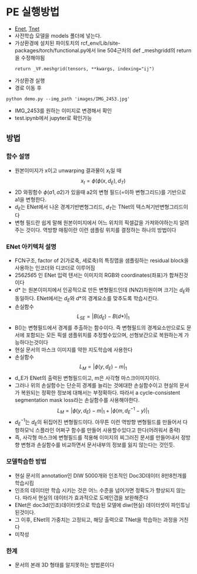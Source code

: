 # PE 실행방법
- [Enet](https://drive.google.com/file/d/1OVHETBHQ5u-1tnci3qd7OcAjas4v1xnl/view?usp=sharing), [Tnet](https://drive.google.com/file/d/1gEp4ecmdvKds2nzk9CaZb_pLvhRoyAsv/view?usp=sharing)
- 사전학습 모델을 models 폴더에 넣는다.
- 가상환경에 설치된 파이토치의 rcf_env/Lib/site-packages/torch/functional.py에서 line 504근처의 def _meshgridd의  return을 수정해야됨
    ```
    return _VF.meshgrid(tensors, **kwargs, indexing="ij")
    ```
- 가상환경 실행
- 경로 이동 후
```
python demo.py --img_path 'images/IMG_2453.jpg'
```
- IMG_2453를 원하는 이미지로 변경해서 확인
- test.ipynb에서 jupyter로 확인가능



## 방법

### 함수 설명
- 원본이미지가 x이고 unwarping 결과물이 $x_t$일 때 $$x_t = \phi(\phi(x,d_E),d_T)$$
- 2D 와핑함수 $\phi(a1,a2)$가 있을때 a2의 변형 필드(=이하 변형그리드)를 기반으로 a1을 변형한다. 
- $d_E$는 ENet에서 나온 경계기반변형그리드, $d_T$는 TNet의 텍스쳐기반변형그리드이다
- 변형 필드란 쉽게 말해 원본이미지에서 어느 위치의 픽셀값을 가져와야하는지 알려주는 것이다. 역방향 매핑이란 이런 샘플링 위치를 결정하는 하나의 방법이다

### ENet 아키텍처 설명
- FCN구조, factor of 2(가로축, 세로축)의 특징맵을 샘플링하는 residual block을 사용하는 인코더와 디코더로 이루어짐
- 256*256*5 인 ENet 입력 텐서는 이미지의 RGB와 coordinates(좌표)가 합쳐진것이다
- d* 는 원본이미지에서 인공적으로 만든 변형필드인데 (N*N*2)차원이며 크기는 $d_E$와 동일하다. ENet에서는 $d_E$와 $d*$의 경계요소를 맞추도록 학습시킨다.
- 손실함수 $$L_{SE} = |B(d_E)-B(d*)|_1$$
- B()는 변형필드에서 경계를 추출하는 함수이다. 즉 변형필드의 경계요소만으로도 문서에 포함되는 모든 픽셀 샘플위치를 추정할수있으며, 선형보간으로 복원하는게 가능하다는것이다
- 현실 문서의 마스크 이미지를 약한 지도학습에 사용한다
- 손실함수 $$L_M=|\phi(y,d_E)-m|_1$$
- d_E가 ENet의 출력된 변형필드이고, m은 사각형 마스크이미지이다.
- 그러나 위의 손실함수는 단순히 경계를 늘리는 것에대한 손실함수이고 현실의 문서가 복원되는 정확한 정보에 대해서는 부정확하다. 따라서 a cycle-consistent segmentation mask loss라는 손실함수를 사용해야한다. $$L_M=|\phi(y,d_E)-m|_1 + |\phi(m,d^{-1}_{E}-y)|_1$$
- $d^{-1}_{E}$는 $d_E$의 뒤집어진 변형필드이다. 아무튼 이런 역방향 변형필드를 만들어서 다항하모닉 스플라인 어쩌구 함수를 만들어 사용할수있다고 한다(어려워서 중략)
- 즉, 사각형 마스크에 변형필드를 적용해 이미지의 찌그러진 문서를 만들어내서 정방향 변형과 손실함수를 비교하면서 문서내부의 정보를 잃지 않는다는 것인듯.


### 모델학습한 방법
- 현실 문서의 annotation인 DIW 5000개와 인조적인 Doc3D데이터 8만8천개를 학습시킴
- 인조의 데이터만 학습 시키는 것은 어느 수준을 넘어가면 정확도가 향상되지 않는다. 따라서 현실의 데이터가 효과적으로 도메인갭을 보완해준다
- ENet은 doc3d(인조)데이터셋으로 학습된 모델에 diw(현실) 데이터셋이 파인튜닝된것이다.
- 그 이후, ENet의 가중치는 고정되고, 해당 출력으로 TNet을 학습하는 과정을 거친다
- 미작성

### 한계
- 문서의 본래 3D 형태를 알지못하는 방법론이다
